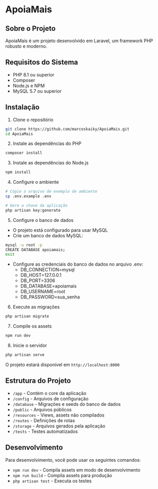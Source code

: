 # ApoiaMais

## Sobre o Projeto
ApoiaMais é um projeto desenvolvido em Laravel, um framework PHP robusto e moderno.

## Requisitos do Sistema
- PHP 8.1 ou superior
- Composer
- Node.js e NPM
- MySQL 5.7 ou superior

## Instalação

1. Clone o repositório
```bash
git clone https://github.com/marcoskaiky/ApoiaMais.git
cd ApoiaMais
```

2. Instale as dependências do PHP
```bash
composer install
```

3. Instale as dependências do Node.js
```bash
npm install
```

4. Configure o ambiente
```bash
# Copie o arquivo de exemplo de ambiente
cp .env.example .env

# Gere a chave da aplicação
php artisan key:generate
```

5. Configure o banco de dados
- O projeto está configurado para usar MySQL
- Crie um banco de dados MySQL:
```bash
mysql -u root -p
CREATE DATABASE apoiamais;
exit
```
- Configure as credenciais do banco de dados no arquivo .env:
  - DB_CONNECTION=mysql
  - DB_HOST=127.0.0.1
  - DB_PORT=3306
  - DB_DATABASE=apoiamais
  - DB_USERNAME=root
  - DB_PASSWORD=sua_senha

6. Execute as migrações
```bash
php artisan migrate
```

7. Compile os assets
```bash
npm run dev
```

8. Inicie o servidor
```bash
php artisan serve
```

O projeto estará disponível em `http://localhost:8000`

## Estrutura do Projeto

- `/app` - Contém o core da aplicação
- `/config` - Arquivos de configuração
- `/database` - Migrações e seeds do banco de dados
- `/public` - Arquivos públicos
- `/resources` - Views, assets não compilados
- `/routes` - Definições de rotas
- `/storage` - Arquivos gerados pela aplicação
- `/tests` - Testes automatizados

## Desenvolvimento

Para desenvolvimento, você pode usar os seguintes comandos:

- `npm run dev` - Compila assets em modo de desenvolvimento
- `npm run build` - Compila assets para produção
- `php artisan test` - Executa os testes


